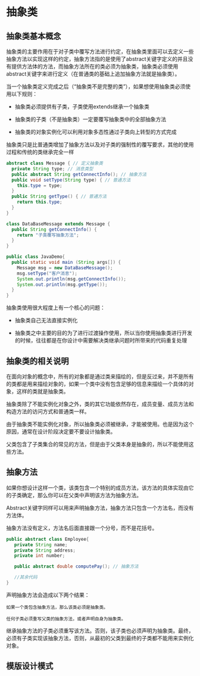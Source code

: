 # 抽象类

## 抽象类基本概念

抽象类的主要作用在于对子类中覆写方法进行约定，在抽象类里面可以去定义一些抽象方法以实现这样的约定，抽象方法指的是使用了abstract关键字定义的并且没有提供方法体的方法，而抽象方法所在的类必须为抽象类，抽象类必须使用abstract关键字来进行定义（在普通类的基础上追加抽象方法就是抽象类）。

当一个抽象类定义完成之后（“抽象类不是完整的类”），如果想使用抽象类必须使用以下规则：

* 抽象类必须提供有子类，子类使用extends继承一个抽象类

* 抽象类的子类（不是抽象类）一定要覆写抽象类中的全部抽象方法

* 抽象类的对象实例化可以利用对象多态性通过子类向上转型的方式完成

抽象类只是比普通类增加了抽象方法以及对子类的强制性的覆写要求，其他的使用过程和传统的类继承完全一样

``` java
abstract class Message { // 定义抽象类
  private String type; // 消息类型
  public abstract String getConnectInfo(); // 抽象方法
  public void setType(String type) { // 普通方法
    this.type = type;
  }
  public String getType() { // 普通方法
    return this.type;
  }
}

class DataBaseMessage extends Message {
  public String getConnectInfo() {
    return "子类覆写抽象方法";
  }
}

public class JavaDemo{
  public static void main (String args[]) {
    Message msg = new DataBaseMessage();
    msg.setType("客户消息");
    System.out.println(msg.getConnectInfo());
    System.out.println(msg.getType());
  }
}
```

抽象类使用很大程度上有一个核心的问题：

* 抽象类自己无法直接实例化

* 抽象类之中主要的目的为了进行过渡操作使用，所以当你使用抽象类进行开发的时候，往往都是在你设计中需要解决类继承问题时所带来的代码重复处理

## 抽象类的相关说明

在面向对象的概念中，所有的对象都是通过类来描绘的，但是反过来，并不是所有的类都是用来描绘对象的，如果一个类中没有包含足够的信息来描绘一个具体的对象，这样的类就是抽象类。

抽象类除了不能实例化对象之外，类的其它功能依然存在，成员变量、成员方法和构造方法的访问方式和普通类一样。

由于抽象类不能实例化对象，所以抽象类必须被继承，才能被使用。也是因为这个原因，通常在设计阶段决定要不要设计抽象类。

父类包含了子类集合的常见的方法，但是由于父类本身是抽象的，所以不能使用这些方法。

## 抽象方法

如果你想设计这样一个类，该类包含一个特别的成员方法，该方法的具体实现由它的子类确定，那么你可以在父类中声明该方法为抽象方法。

Abstract关键字同样可以用来声明抽象方法，抽象方法只包含一个方法名，而没有方法体。

抽象方法没有定义，方法名后面直接跟一个分号，而不是花括号。

``` java
public abstract class Employee{
   private String name;
   private String address;
   private int number;

   public abstract double computePay(); // 抽象方法

   //其余代码
}
```

声明抽象方法会造成以下两个结果：

    如果一个类包含抽象方法，那么该类必须是抽象类。

    任何子类必须重写父类的抽象方法，或者声明自身为抽象类。

继承抽象方法的子类必须重写该方法。否则，该子类也必须声明为抽象类。最终，必须有子类实现该抽象方法，否则，从最初的父类到最终的子类都不能用来实例化对象。

## 模版设计模式

